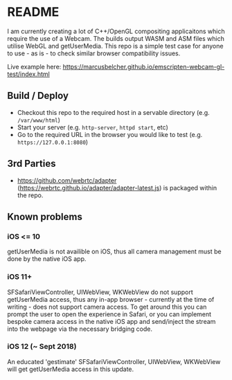 # README
I am currently creating a lot of C++/OpenGL compositing applicaitons which require the use of a Webcam. The builds output WASM and ASM files which utilise WebGL and getUserMedia. This repo is a simple test case for anyone to use - as is - to check similar browser compatibility issues. 

Live example here: https://marcusbelcher.github.io/emscripten-webcam-gl-test/index.html

## Build / Deploy
- Checkout this repo to the required host in a servable directory (e.g. `/var/www/html`)
- Start your server  (e.g. `http-server`, `httpd start`, etc)
- Go to the required URL in the browser you would like to test (e.g. `https://127.0.0.1:8080`)

## 3rd Parties
- https://github.com/webrtc/adapter (https://webrtc.github.io/adapter/adapter-latest.js) is packaged within the repo. 

## Known problems
### iOS <= 10
getUserMedia is not availible on iOS, thus all camera management must be done by the native iOS app.

### iOS 11+
SFSafariViewController, UIWebView, WKWebView do not support getUserMedia access, thus any in-app browser - currently at the time of writing - does not support camera access. To get around this you can prompt the user to open the experience in Safari, or you can implement bespoke camera access in the native iOS app and send/inject the stream into the webpage via the necessary bridging code. 

### iOS 12 (~ Sept 2018)
An educated 'gestimate' SFSafariViewController, UIWebView, WKWebView will get getUserMedia access in this update.